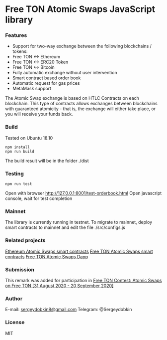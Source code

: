 # Free TON Atomic Swaps JavaScript library

### Features

- Support for two-way exchange between the following blockchains / tokens:
 - Free TON <-> Ethereum
 - Free TON <-> ERC20 Token
 - Free TON <-> Bitcoin
- Fully automatic exchange without user intervention
- Smart contract based order book
- Automatic request for gas prices
- MetaMask support

The Atomic Swap exchange is based on HTLC Contracts on each blockchain. This type of contracts allows exchanges between blockchains with guaranteed atomicity - that is, the exchange will either take place, or you will receive your funds back. 

### Build
Tested on Ubuntu 18.10

```
npm install
npm run build
```
The build result will be in the folder ./dist

### Testing
```
npm run test
```
Open with browser http://127.0.0.1:8001/test-orderbook.html
Open javascript console, wait for test completion

### Mainnet
The library is currently running in testnet. To migrate to mainnet, deploy smart contracts to mainnet and edit the file ./src/configs.js

### Related projects
[Ethereum Atomic Swaps smart contracts](https://github.com/ton-swaps/ethswap)
[Free TON Atomic Swaps smart contracts](https://github.com/ton-swaps/tonswapsmc)
[Free TON Atomic Swaps Dapp](https://github.com/ton-swaps/tonswapapp)

### Submission
This remark was added for participation in [Free TON Contest: Atomic Swaps on Free TON [31 August 2020 - 20 September 2020]](https://forum.freeton.org/t/contest-atomic-swaps-on-free-ton-31-august-2020-20-september-2020/2508/21)

### Author
E-mail: sergeydobkin8@gmail.com
Telegram: @Sergeydobkin

### License
MIT
